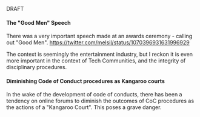 
DRAFT

#### The "Good Men" Speech

There was a very important speech made at an awards ceremony - calling out "Good Men". 
https://twitter.com/melsil/status/1070396931631996929

The context is seemingly the entertainment industry, but I reckon it is even more important in the context of Tech Communities, and the integrity of 
disciplinary procedures. 

#### Diminishing Code of Conduct procedures as Kangaroo courts

In the wake of the development of code of conducts, there has been a tendency on online forums to diminish the outcomes of CoC procedures 
as the actions of a "Kangaroo Court". This poses a grave danger.
